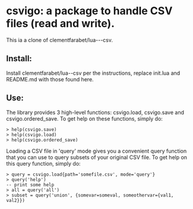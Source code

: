 # csvigo: a package to handle CSV files (read and write).
This ia a clone of clementfarabet/lua---csv.  

## Install:

Install clementfarabet/lua--csv per the instructions, replace init.lua
and README.md with those found here.

## Use:

The library provides 3 high-level functions: csvigo.load, csvigo.save
and csvigo.ordered_save. To get help
on these functions, simply do:

```
> help(csvigo.save)
> help(csvigo.load)
> help(csvigo.ordered_save)
```

Loading a CSV file in 'query' mode gives you a convenient query function that
you can use to query subsets of your original CSV file. To get help on this query
function, simply do:

```
> query = csvigo.load{path='somefile.csv', mode='query'}
> query('help')
-- print some help
> all = query('all')
> subset = query('union', {somevar=someval, someothervar={val1, val2}})
